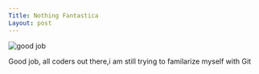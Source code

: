 ```yaml
---
Title: Nothing Fantastica
Layout: post
---
```


![good job](https://user-images.githubusercontent.com/83229543/122113915-9ccbb700-ce1a-11eb-9426-ddac936ad5de.png)

Good job, all coders out there,i am still trying to familarize myself with Git
